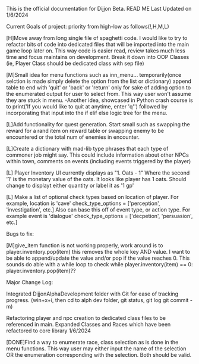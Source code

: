 This is the official documentation for Dijjon Beta.
READ ME Last Updated on 1/6/2024







Current Goals of project: priority from high-low as follows(!,H,M,L)

[H]Move away from long single file of spaghetti code. I would like to try to refactor bits of code into dedicated files that will be imported into the main game loop later on. This way code is easier read, review takes much less time and focus maintains on development. Break it down into OOP Classes (ie, Player Class should be dedicated class with sep file)

[M]Small idea for menu functions such as inn_menu... temporarily(once selction is made simply delete the option from the list or dictionary) append table to end with 'quit' or 'back' or 'return' only for sake of adding option to the enumerated output for user to select from. This way user won't assume they are stuck in menu.
-Another idea, showcased in Python crash course is to print('If you would like to quit at anytime, enter 'q'') followed by incorporating that input into the if elif else logic tree for the menu.

[L]Add functionality for quest generation. Start small such as swapping the reward for a rand item on reward table or swapping enemy to be encountered or the total num of enemies in encounter.

[L]Create a dictionary with mad-lib type phrases that each type of commoner job might say. This could include information about other NPCs within town, comments on events (including events triggered by the player)

[L] Player Inventory UI currently displays as "1. Oats - 1" Where the second '1' is the monetary value of the oats. It looks like player has 1 oats. Should change to displayt either quantity or label it as '1 gp'

[L] Make a list of optional check types based on location of player. For example, location is 'cave' check_type_options = ['perception', 'investigation', etc.] Also can base this off of event type, or action type. For example event is 'dialogue' check_type_options = ['decpetion', 'persuasion', etc.]




Bugs to fix:

[M]give_item function is not working properly, work around is to player.inventory.pop(item) this removes the whole key AND value. I want to be able to append/update the value and/or pop if the value reaches 0. This sounds do able with a while loop to check while player.inventory(item) == 0: player.inventory.pop(item)??



Major Change Log:

Integrated DijjonAlphaDevelopment folder with Git for ease of tracking progress. (win+x+i, then cd to alph dev folder, git status, git log git commit -m)

Refactoring player and npc creation to dedicated class files to be referenced in main. Expanded Classes and Races which have been refactored to core library 1/6/2024

[DONE]Find a way to enumerate race, class selection as is done in the menu functions. This way user may either input the name of the selection OR the enumeration corresponding with the selection. Both should be valid.